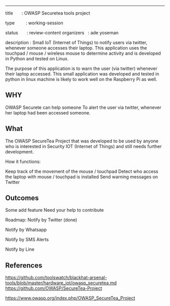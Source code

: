 ---
title        : OWASP Securetea tools project

type         : working-session

status       : review-content
organizers   : ade yoseman

description  : Small IoT (Internet of Things) to notify users via twitter, whenever someone accesses their laptop. This application uses the touchpad / mouse / wireless mouse to determine activity and is developed in Python and tested on Linux.

The purpose of this application is to warn the user (via twitter) whenever their laptop accessed. This small application was developed and tested in python in linux machine is likely to work well on the Raspberry Pi as well.<br>



## WHY
OWASP Securete can help someone
To alert the user via twitter, whenever her laptop had been accessed someone.<br>

## What
The OWASP SecureTea Project that was developed to be used by anyone who is interested in Security IOT (Internet of Things) and still needs further development.<br>

How it functions:

Keep track of the movement of the mouse / touchpad
Detect who access the laptop with mouse / touchpad is installed
Send warning messages on Twitter


## Outcomes

Some add feature
Need your help to contribute

Roadmap:
Notify by Twitter (done)

Notify by Whatsapp

Notify by SMS Alerts

Notify by Line

## References
https://github.com/toolswatch/blackhat-arsenal-tools/blob/master/hardware_iot/owasp_securetea.md
https://github.com/OWASP/SecureTea-Project

https://www.owasp.org/index.php/OWASP_SecureTea_Project
